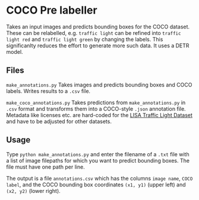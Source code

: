 # COCO Pre labeller
Takes an input images and predicts bounding boxes for the COCO dataset. These can be relabelled, e.g. `traffic light` can be refined into `traffic light red` and `traffic light green` by changing the labels. This significanlty reduces the effort to generate more such data.
It uses a DETR model.

## Files
`make_annotations.py`
Takes images and predicts bounding boxes and COCO labels. Writes results to a `.csv` file.

`make_coco_annotations.py`
Takes predictions from `make_annotations.py` in `.csv` format and transforms them into a COCO-style `.json` annotation file. Metadata like licenses etc. are hard-coded for the [LISA Traffic Light Dataset](https://www.kaggle.com/mbornoe/lisa-traffic-light-dataset) and have to be adjusted for other datasets.


## Usage
Type `python make_annotations.py` and enter the filename of a `.txt` file with a list of image filepaths for which you want to predict bounding boxes.
The file must have one path per line.

The output is a file `annotations.csv` which has the columns `image name`, `COCO label`, and the COCO bounding box coordinates `(x1, y1)` (upper left) and `(x2, y2)` (lower right).